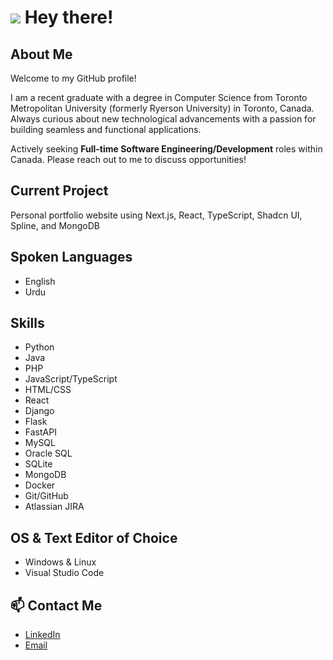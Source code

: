 # <img src="https://user-images.githubusercontent.com/12051517/117529638-9722bc00-afa6-11eb-916a-b9c3ed504f80.png"> Hey there!

## About Me
<p>
Welcome to my GitHub profile!

I am a recent graduate with a degree in Computer Science from Toronto Metropolitan University (formerly Ryerson University) in Toronto, Canada. Always curious about new technological advancements with a passion for building seamless and functional applications.

Actively seeking **Full-time Software Engineering/Development** roles within Canada. Please reach out to me to discuss opportunities!
</p>

## Current Project
<p>
Personal portfolio website using Next.js, React, TypeScript, Shadcn UI, Spline, and MongoDB
</p>

## Spoken Languages
* English
* Urdu

## Skills
* Python
* Java
* PHP
* JavaScript/TypeScript
* HTML/CSS
* React
* Django
* Flask
* FastAPI
* MySQL
* Oracle SQL
* SQLite
* MongoDB
* Docker
* Git/GitHub
* Atlassian JIRA

## OS & Text Editor of Choice
* Windows & Linux
* Visual Studio Code

## 📫 Contact Me
* [LinkedIn](https://www.linkedin.com/in/mnabeelasim)
* [Email](mailto:nabeelasim0250@gmail.com)

